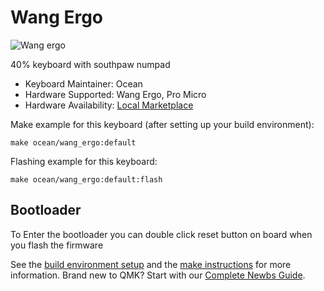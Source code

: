 # Wang Ergo

![Wang ergo](https://i.imgur.com/vsYWYfx.jpeg)


40% keyboard with southpaw numpad

* Keyboard Maintainer: Ocean
* Hardware Supported: Wang Ergo, Pro Micro
* Hardware Availability: [Local Marketplace](https://tokopedia.com/)

Make example for this keyboard (after setting up your build environment):

    make ocean/wang_ergo:default

Flashing example for this keyboard:

    make ocean/wang_ergo:default:flash

## Bootloader

To Enter the bootloader you can double click reset button on board when you flash the firmware

See the [build environment setup](https://docs.qmk.fm/#/getting_started_build_tools) and the [make instructions](https://docs.qmk.fm/#/getting_started_make_guide) for more information. Brand new to QMK? Start with our [Complete Newbs Guide](https://docs.qmk.fm/#/newbs).
